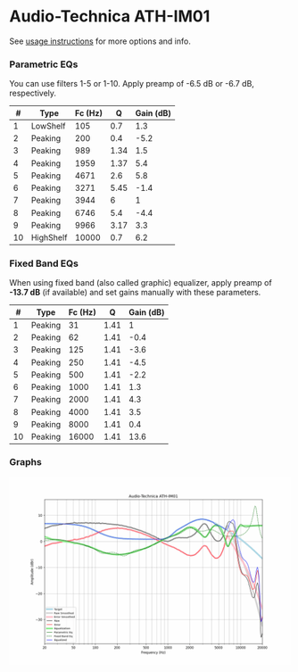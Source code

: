 # Audio-Technica ATH-IM01
See [usage instructions](https://github.com/jaakkopasanen/AutoEq#usage) for more options and info.

### Parametric EQs
You can use filters 1-5 or 1-10. Apply preamp of -6.5 dB or -6.7 dB, respectively.

|   # | Type      |   Fc (Hz) |    Q |   Gain (dB) |
|-----|-----------|-----------|------|-------------|
|   1 | LowShelf  |       105 | 0.7  |         1.3 |
|   2 | Peaking   |       200 | 0.4  |        -5.2 |
|   3 | Peaking   |       989 | 1.34 |         1.5 |
|   4 | Peaking   |      1959 | 1.37 |         5.4 |
|   5 | Peaking   |      4671 | 2.6  |         5.8 |
|   6 | Peaking   |      3271 | 5.45 |        -1.4 |
|   7 | Peaking   |      3944 | 6    |         1   |
|   8 | Peaking   |      6746 | 5.4  |        -4.4 |
|   9 | Peaking   |      9966 | 3.17 |         3.3 |
|  10 | HighShelf |     10000 | 0.7  |         6.2 |

### Fixed Band EQs
When using fixed band (also called graphic) equalizer, apply preamp of **-13.7 dB** (if available) and set gains manually with these parameters.

|   # | Type    |   Fc (Hz) |    Q |   Gain (dB) |
|-----|---------|-----------|------|-------------|
|   1 | Peaking |        31 | 1.41 |         1   |
|   2 | Peaking |        62 | 1.41 |        -0.4 |
|   3 | Peaking |       125 | 1.41 |        -3.6 |
|   4 | Peaking |       250 | 1.41 |        -4.5 |
|   5 | Peaking |       500 | 1.41 |        -2.2 |
|   6 | Peaking |      1000 | 1.41 |         1.3 |
|   7 | Peaking |      2000 | 1.41 |         4.3 |
|   8 | Peaking |      4000 | 1.41 |         3.5 |
|   9 | Peaking |      8000 | 1.41 |         0.4 |
|  10 | Peaking |     16000 | 1.41 |        13.6 |

### Graphs
![](./Audio-Technica%20ATH-IM01.png)
